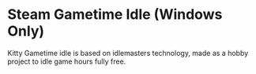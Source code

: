 # Steam Gametime Idle (Windows Only)

Kitty Gametime idle is based on idlemasters technology, made as a hobby project to idle game hours fully free.

